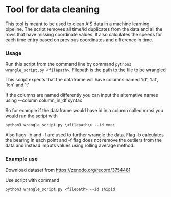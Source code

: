 # Tool for data cleaning

This tool is meant to be used to clean AIS data in a machine learning pipeline. The script removes all time/id duplicates from the data and all the rows that have missing coordinate values. It also calculates the speeds for each time entry based on previous coordinates and difference in time. 


### Usage

Run this script from the command line by command `python3 wrangle_script.py <filepath>`. Filepath is the path to the file to be wrangled

This script expects that the dataframe will have columns named 'id', 'lat', 'lon' and 't'

If the columns are named differently you can input the alternative names using --column column_in_df syntax

So for example if the dataframe would have id in a column called mmsi you would run the script with

`python3 wrangle_script.py \<filepath\> --id mmsi`

Also flags -b and -f are used to further wrangle the data. Flag -b calculates the bearing in each point and -f flag does not remove the outliers from the data and instead imputs values using rolling average method.


### Example use


Download dataset from https://zenodo.org/record/3754481

Use script with command 

`python3 wrangle_script.py <filepath> --id shipid`

